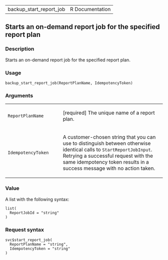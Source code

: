 <table style="width: 100%;">
<tbody>
<tr class="odd">
<td>backup_start_report_job</td>
<td style="text-align: right;">R Documentation</td>
</tr>
</tbody>
</table>

## Starts an on-demand report job for the specified report plan

### Description

Starts an on-demand report job for the specified report plan.

### Usage

    backup_start_report_job(ReportPlanName, IdempotencyToken)

### Arguments

<table>
<colgroup>
<col style="width: 35%" />
<col style="width: 65%" />
</colgroup>
<tbody>
<tr class="odd">
<td><code
id="backup_start_report_job_:_ReportPlanName">ReportPlanName</code></td>
<td><p>[required] The unique name of a report plan.</p></td>
</tr>
<tr class="even">
<td><code
id="backup_start_report_job_:_IdempotencyToken">IdempotencyToken</code></td>
<td><p>A customer-chosen string that you can use to distinguish between
otherwise identical calls to <code>StartReportJobInput</code>. Retrying
a successful request with the same idempotency token results in a
success message with no action taken.</p></td>
</tr>
</tbody>
</table>

### Value

A list with the following syntax:

    list(
      ReportJobId = "string"
    )

### Request syntax

    svc$start_report_job(
      ReportPlanName = "string",
      IdempotencyToken = "string"
    )

